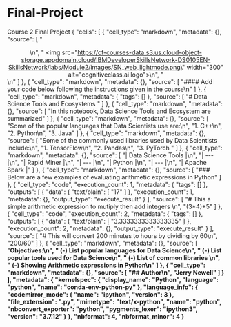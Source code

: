 # Final-Project
Course 2 Final Project
{
 "cells": [
  {
   "cell_type": "markdown",
   "metadata": {},
   "source": [
    "<center>\n",
    "    <img src=\"https://cf-courses-data.s3.us.cloud-object-storage.appdomain.cloud/IBMDeveloperSkillsNetwork-DS0105EN-SkillsNetwork/labs/Module2/images/SN_web_lightmode.png\" width=\"300\" alt=\"cognitiveclass.ai logo\">\n",
    "</center>\n"
   ]
  },
  {
   "cell_type": "markdown",
   "metadata": {},
   "source": [
    "#### Add your code below following the instructions given in the course\n"
   ]
  },
  {
   "cell_type": "markdown",
   "metadata": {
    "tags": []
   },
   "source": [
    "# Data Science Tools and Ecosystems "
   ]
  },
  {
   "cell_type": "markdown",
   "metadata": {},
   "source": [
    "In this notebook, Data Science Tools and Ecosystem are summarized"
   ]
  },
  {
   "cell_type": "markdown",
   "metadata": {},
   "source": [
    "Some of the popular languages that Data Scientists use are:\n",
    "1. C++\n",
    "2. Python\n",
    "3. Java"
   ]
  },
  {
   "cell_type": "markdown",
   "metadata": {},
   "source": [
    "Some of the commonly used libraries used by Data Scientists include:\n",
    "1. TensorFlow\n",
    "2. Pandas\n",
    "3. PyTorch  "
   ]
  },
  {
   "cell_type": "markdown",
   "metadata": {},
   "source": [
    "| Data Science Tools |\n",
    "| --- |\n",
    "| Rapid Miner |\n",
    "| --- |\n",
    "| Python |\n",
    "| --- |\n",
    "| Apache Spark |"
   ]
  },
  {
   "cell_type": "markdown",
   "metadata": {},
   "source": [
    "### Below are a few examples of evaluating arithmetic expressions in Python"
   ]
  },
  {
   "cell_type": "code",
   "execution_count": 1,
   "metadata": {
    "tags": []
   },
   "outputs": [
    {
     "data": {
      "text/plain": [
       "17"
      ]
     },
     "execution_count": 1,
     "metadata": {},
     "output_type": "execute_result"
    }
   ],
   "source": [
    "# This a simple arithmetic expression to mutiply then add integers \n",
    "(3*4)+5"
   ]
  },
  {
   "cell_type": "code",
   "execution_count": 2,
   "metadata": {
    "tags": []
   },
   "outputs": [
    {
     "data": {
      "text/plain": [
       "3.3333333333333335"
      ]
     },
     "execution_count": 2,
     "metadata": {},
     "output_type": "execute_result"
    }
   ],
   "source": [
    "# This will convert 200 minutes to hours by dividing by 60\n",
    "200/60"
   ]
  },
  {
   "cell_type": "markdown",
   "metadata": {},
   "source": [
    "<b>Objectives:<b>\n",
    "    (-) List popular languages for Data Science\n",
    "    (-) List popular tools used for Data Science\n",
    "    (-) List of common libraries \n",
    "    (-) Showing Arithmetic expressions in Python\n"
   ]
  },
  {
   "cell_type": "markdown",
   "metadata": {},
   "source": [
    "## Author\n",
    "Jerry Newell"
   ]
  }
 ],
 "metadata": {
  "kernelspec": {
   "display_name": "Python",
   "language": "python",
   "name": "conda-env-python-py"
  },
  "language_info": {
   "codemirror_mode": {
    "name": "ipython",
    "version": 3
   },
   "file_extension": ".py",
   "mimetype": "text/x-python",
   "name": "python",
   "nbconvert_exporter": "python",
   "pygments_lexer": "ipython3",
   "version": "3.7.12"
  }
 },
 "nbformat": 4,
 "nbformat_minor": 4
}
